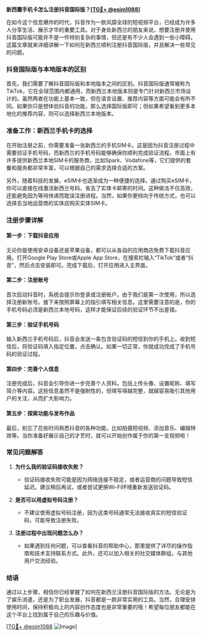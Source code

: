 **新西蘭手机卡怎么注册抖音国际版？[[TG💪+ @esim1088](https://t.me/s/esim1088)]**

在如今这个信息爆炸的时代，抖音作为一款风靡全球的短视频平台，已经成为许多人分享生活、展示才华的重要工具。对于身处新西兰的朋友来说，想要注册并使用抖音国际版可能并不是一件特别复杂的事情，但还是有不少人会遇到一些小障碍。这篇文章就来详细讲解一下如何在新西兰顺利注册抖音国际版，并且解决一些常见的问题。

### 抖音国际版与本地版本的区别

首先，我们需要了解抖音国际版和本地版本之间的区别。抖音国际版通常被称为TikTok，它在全球范围内都通用，而新西兰本地版本则是专门针对新西兰市场设计的。虽然两者在功能上基本一致，但在语言设置、推荐内容等方面可能会有所不同。如果你只是想体验抖音的功能，那么选择国际版即可；但如果希望看到更多本地化的推荐内容，则可以选择新西兰本地版本。

### 准备工作：新西兰手机卡的选择

在开始注册之前，你需要准备一张新西兰的手机SIM卡。这是因为抖音注册过程中需要验证手机号码，而新西兰的手机号码能够确保你顺利完成验证流程。市面上有许多提供新西兰本地SIM卡的服务商，比如Spark、Vodafone等，它们提供的套餐和服务都非常丰富，可以根据自己的需求选择合适的方案。

另外，随着科技的发展，eSIM卡也逐渐成为一种便捷的选择。通过购买eSIM卡，你可以直接在线激活新西兰号码，省去了实体卡邮寄的时间。这种做法不仅高效，还能避免因为等待快递而耽误注册进程。当然，如果你更倾向于传统方式，也可以选择去当地运营商的实体店购买实体SIM卡。

### 注册步骤详解

#### 第一步：下载抖音应用

无论你是使用安卓设备还是苹果设备，都可以从各自的应用商店免费下载抖音应用。打开Google Play Store或Apple App Store，在搜索栏输入“TikTok”或者“抖音”，然后点击安装即可。完成下载后，打开应用进入主界面。

#### 第二步：注册账号

首次启动抖音时，系统会提示你登录或注册账户。由于我们是第一次使用，所以选择注册新账号。接下来按照屏幕上的指引填写相关信息。这里需要注意的是，你的手机号码必须是新西兰本地号码，这样才能保证后续的验证环节不出差错。

#### 第三步：验证手机号码

输入新西兰手机号码后，抖音会发送一条包含验证码的短信到你的手机上。收到短信后，将验证码填入指定位置，点击确认。如果一切正常，你就成功完成了手机号码的验证过程。

#### 第四步：完善个人信息

注册完成后，抖音会引导你进一步完善个人资料。包括上传头像、设置昵称、填写简介等内容。这些信息虽然不是强制性的，但填写得越完整，就越容易吸引其他用户的关注，从而扩大影响力。

#### 第五步：探索功能与发布作品

最后，别忘了花些时间熟悉抖音的各种功能，比如拍摄短视频、添加音乐、编辑特效等。当你准备好展示自己的才艺时，就可以开始创作属于你的第一支视频啦！

### 常见问题解答

1. **为什么我的验证码接收失败？**
   - 验证码接收失败可能是因为网络连接不稳定，或者运营商的问题导致短信延迟。建议稍后再试，或者尝试更换Wi-Fi环境重新发送验证码。

2. **是否可以用虚拟号码注册？**
   - 不建议使用虚拟号码注册，因为这类号码通常无法接收真实的短信验证码，可能导致注册失败。

3. **注册过程中出现问题怎么办？**
   - 如果遇到任何问题，可以查看抖音的帮助中心，那里提供了详尽的操作指南和技术支持联系方式。此外，还可以加入相关的社交媒体群组，与其他用户交流经验。

### 结语

通过以上步骤，相信你已经掌握了如何在新西兰注册抖音国际版的方法。无论是为了娱乐消遣，还是为了职业发展，抖音都是一款非常实用的工具。当然，合理安排使用时间，保持积极向上的内容创作态度也是非常重要的哦！希望每位朋友都能在这个平台上找到属于自己的乐趣与价值。

[[TG💪+ @esim1088](https://t.me/s/esim1088) ![Image](https://i.postimg.cc/4NQfJmqS/Snipaste-2025-05-13-00-14-12.png)]